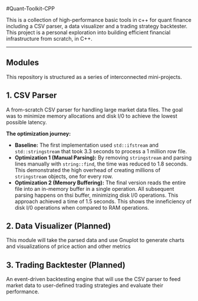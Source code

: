 #Quant-Toolkit-CPP

This is a collection of high-performance basic tools in c++ for quant finance including a CSV parser, a data visualizer and a trading strategy backtester.
This project is a personal exploration into building efficient financial infrastructure from scratch, in C++.

---

## Modules

This repository is structured as a series of interconnected mini-projects.

## 1. CSV Parser

A from-scratch CSV parser for handling large market data files. The goal was to minimize memory allocations and disk I/0 to achieve the lowest possible latency.

**The optimization journey:**
* **Baseline:** The first implementation used `std::ifstream` and `std::stringstream` that took 3.3 seconds to process a 1 million row file.
* **Optimization 1 (Manual Parsing):**  By removing `stringstream` and parsing lines manually with `string::find`, the time was reduced to 1.8 seconds. This demonstrated the high overhead of creating millions of `stringstream` objects, one for every row.
* **Optimization 2 (Memory Buffering):** The final version reads the entire file into an in-memory buffer in a single operation. All subsequent parsing happens on thsi buffer, minimizing disk I/0 operations. This approach achieved a time of 1.5 seconds. This shows the inneficiency of disk I/0 operations when compared to RAM operations.

## 2. Data Visualizer (Planned)

This module will take the parsed data and use Gnuplot to generate charts and visualizations of price action and other metrics

## 3. Trading Backtester (Planned)

An event-driven backtesting engine that will use the CSV parser to feed market data to user-defined trading strategies and evaluate their performance.


